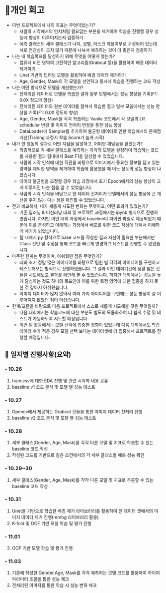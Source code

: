 # 🚩개인 회고
- 이번 프로젝트에서 나의 목표는 무엇이었는가?  
   - 사람의 시각에서의 인지처럼 필요없는 부분을 제거하여 학습을 진행할 경우 성능에 향상이 이루어지는지 검증하기
   - 예측 클래스의 세부 클래스가 나이, 성별, 마스크 착용여부로 구성되어 있는데 서로 연관성이 크지 않기 때문에 나눠서 예측하는 것이 더 좋은지 검증하기
- 나는 내 학습목표를 달성하기 위해 무엇을 어떻게 했는가?  
   - 컴퓨터 비전 영역의 고전적인 알고리즘(Grabcut 등)을 활용하여 배경 데이터 제거하기
   - Unet 기반의 딥러닝 모델을 활용하여 배경 데이터 제거하기
   - Age, Gender, Mask의 각 모델을 선언하고 동시에 학습을 진행하는 코드 작성 
- 나는 어떤 방식으로 모델을 개선했는가?  
   - 전처리된 데이터로 모델을 학습한 결과 일부 모델에서는 성능 향상을 기록(F1: 0.0X 정도의 향상)
   - 전처리된 데이터와 원본 데이터를 합쳐서 학습한 결과 일부 모델에서는 성능 향상을 기록(F1: 0.0X 정도의 향상)
   - Age, Gender, Mask을 각각 학습하는 Vanila 코드에서 각 모델의 LR scheduler 변경 및 이미지 전처리 변경을 통한 성능 향상
   - DataLoader에 Sampler를 추가하여 불균형 데이터로 인한 학습에서의 문제점 개선(Trainng 과정시 학습 Score가 높게 시작)
- 내가 한 행동의 결과로 어떤 지점을 달성하고, 어떠한 깨달음을 얻었는가?  
   - 최종적으로 각 세부 클래스를 예측하는 각각의 모델을 설정하여 학습하는 코드를 사용한 결과 팀내에서 Best F1을 달성할 수 있었습니다.
   - 사람의 시각 인식에 대한 직관을 바탕으로 이미지에서 중요한 정보를 담고 있는 영역을 제외한 영역을 제거하여 학습에 활용했을 때 어느 정도의 성능 향상이 나왔습니다.
   - 데이터 불균형을 조정할 경우 학습 과정에서 초기 Epoch에서의 성능 향상이 크게 이루어진 다는 점을 알 수 있었습니다.
   - 사람의 시각 인식을 바탕으로 한 데이터 전처리가 모델에서의 성능 향상에 큰 개선을 주지 않는 다는 점을 확인할 수 있었습니다.
- 전과 비교해서, 내가 새롭게 시도한 변화는 무엇이고, 어떤 효과가 있었는가?  
  - 기존 딥러닝 & 머신러닝 대회 및 프로젝트 과정에서는 ipynb 형식으로 진행하였습니다. 하지만 이번 대회 과정에서 baseline이 파이썬 파일로 제공되었기 때문에 이를 분석하고 이해하는 과정에서 배포를 위한 코드 작성에 대해서 이해하기 계기가 되었습니다.
  - 팀 내에서 py 형식으로 base 코드를 작성한 결과 자신이 필요한 부분에서만 Class 선언 및 수정을 통해 코드를 빠르게 변경하고 테스트를 진행할 수 있었습니다. 
- 마주한 한계는 무엇이며, 아쉬웠던 점은 무엇인가?  
  - 대회 초기 정말 많은 아이디어를 바탕으로 팀원 별 각각의 아이디어를 구현하고 테스트해보는 방식으로 진행하였습니다. 그 결과 이번 대회기간에 정말 많은 것들을 시도해보고 결과를 확인해 볼 수 있었습니다. 하지만 대회에서는 성능을 높게 달성하는 것도 하나의 목표인데 이를 위한 특정 영역에 대한 집중을 하지 못한 것 같아서 아쉬웠습니다.
  - 이미지 데이터가 많지 않아서 여러 가지 아이디어를 구현해도 성능 향상이 잘 이루어지지 않았던 점이 아쉽습니다.
- 한계/교훈을 바탕으로 다음 프로젝트에서 스스로 새롭게 시도해볼 것은 무엇일까?
  - 다음 대회에서는 학습코드에 대한 부분도 별도의 모듈화하여 더 쉽게 수정 및 테스트가 가능하도록 시도할 예정입니다.
  - 이번 팀 활동에서는 모델 선택에 집중한 경향이 있었는데 다음 대회에서도 학습 데이터 수가 적은 경우 모델 선택 보다는 데이터셋에 더 집중해서 프로젝트를 진행할 예정입니다.  

## 📅 일자별 진행사항(요약)
### - 10.26
1. train.csv에 대한 EDA 진행 및 관련 시각화 내용 공유
2. baseline v1 코드 분석 및 모델 별 성능 테스트
### - 10.27
1. Opencv에서 제공하는 Grabcut 모듈을 통한 아미지 데이터 전처리 진행
2. baseline v2 코드 분석 및 모델 별 성능 테스트
### - 10.28
1. 세부 클래스(Gender, Age, Mask)를 각각 다른 모델 및 지표로 학습할 수 있는 baseline 코드 작성
2. 작성된 코드를 기반으로 같은 조건에서의 각 세부 클래스별 예측 성능 확인
### - 10.29~30
1. 세부 클래스(Gender, Age, Mask)를 각각 다른 모델 및 지표로 추론할 수 있는 baseline 코드 작성
### - 10.31
1. Unet을 기반으로 학습한 배경 제거 라이브러리를 활용하여 전 데이터 셋에서의 이미지 데이터 제거 진행(rembg 라이브러리 활용)
2. K-fold 및 OOF 기반 모델 학습 및 평가 진행
### - 11.01
3. OOF 기반 모델 학습 및 평가 진행
### - 11.03
1. 기존에 작성한 Gender,Age, Mask를 각각 예측하는 모델 코드를 활용하여 하이퍼파라미터 조절을 통한 성능 체크
2. 전처리된 이미지를 통한 학습 시 성능 변화 체크
